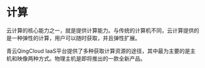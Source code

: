 ---
---

计算
====

云计算的核心能力之一，就是提供计算能力。与传统的计算机不同，云计算提供的是一种弹性的计算，用户可以随时获取，并且弹性扩展。

青云QingCloud IaaS平台提供了多种获取计算资源的途径，其中最为主要的是主机和映像两种方式。物理主机是即将推出的一款全新产品。

